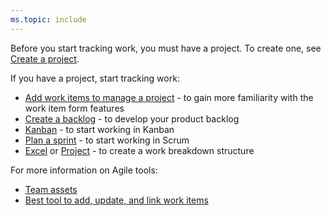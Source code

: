```yaml
---
ms.topic: include
---
```


Before you start tracking work, you must have a project. To create one, see [Create a project](/azure/devops/organizations/projects/create-project).

If you have a project, start tracking work:

* [Add work items to manage a project](/azure/devops/boards/backlogs/add-work-items) - to gain more familiarity with the work item form features
* [Create a backlog](/azure/devops/boards/backlogs/create-your-backlog) - to develop your product backlog
* [Kanban](/azure/devops/boards/boards/kanban-basics) - to start working in Kanban
* [Plan a sprint](/azure/devops/boards/sprints/assign-work-sprint) - to start working in Scrum
* [Excel](/azure/devops/boards/backlogs/office/bulk-add-modify-work-items-excel) or [Project](/azure/devops/boards/backlogs/office/create-your-backlog-tasks-using-project) - to create a work breakdown structure

For more information on Agile tools:

* [Team assets](/azure/devops/organizations/settings/about-teams-and-settings)
* [Best tool to add, update, and link work items](/azure/devops/boards/work-items/best-tool-add-update-link-work-items)
